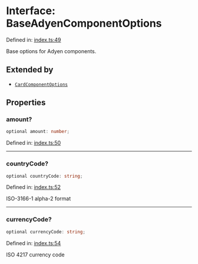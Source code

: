 # Interface: BaseAdyenComponentOptions

Defined in: [index.ts:49](https://github.com/Fiksuruoka-fi/capacitor-adyen/blob/11440fe41a762b3d0bd5e9f1d1bfe680598119ee/src/definitions/index.ts#L49)

Base options for Adyen components.

## Extended by

- [`CardComponentOptions`](CardComponentOptions.md)

## Properties

### amount?

```ts
optional amount: number;
```

Defined in: [index.ts:50](https://github.com/Fiksuruoka-fi/capacitor-adyen/blob/11440fe41a762b3d0bd5e9f1d1bfe680598119ee/src/definitions/index.ts#L50)

***

### countryCode?

```ts
optional countryCode: string;
```

Defined in: [index.ts:52](https://github.com/Fiksuruoka-fi/capacitor-adyen/blob/11440fe41a762b3d0bd5e9f1d1bfe680598119ee/src/definitions/index.ts#L52)

ISO-3166-1 alpha-2 format

***

### currencyCode?

```ts
optional currencyCode: string;
```

Defined in: [index.ts:54](https://github.com/Fiksuruoka-fi/capacitor-adyen/blob/11440fe41a762b3d0bd5e9f1d1bfe680598119ee/src/definitions/index.ts#L54)

ISO 4217 currency code
